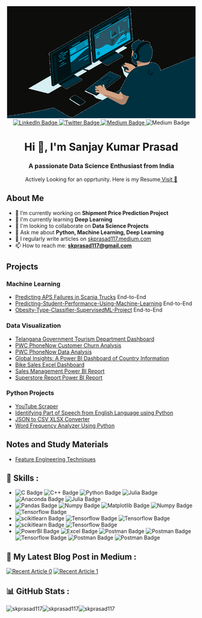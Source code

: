 <div id= "header" align = "center">
<img src = "image.gif" width = "500">
<div>
<div id="badges" align="center">
  <a href="https://www.linkedin.com/in/skprasad117">
    <img src="https://img.shields.io/badge/LinkedIn-blue?style=for-the-badge&logo=linkedin&logoColor=white" alt="LinkedIn Badge"/>
  </a>
  <a href="https://twitter.com/skprasad117">
    <img src="https://img.shields.io/badge/Twitter-blue?style=for-the-badge&logo=Twitter&logoColor=white" alt="Twitter Badge"/>
  </a>
  <a href="https://skprasad117.medium.com">
    <img src="https://img.shields.io/badge/Medium-black?style=for-the-badge&logo=medium&logoColor=white" alt="Medium Badge"/>
  </a>
  <img src="https://visitcount.itsvg.in/api?id=skprasad117&icon=6&color=1" alt="Medium Badge"/>
</div>
<h1 align = "center" >Hi 👋, I'm Sanjay Kumar Prasad</h1>
<h3 align = "center" >A passionate Data Science Enthusiast from India</h3>
<p align = "center" >Actively Looking for an opprtunity. Here is my Resume<a href="https://github.com/skprasad117/skprasad117/blob/main/sanjay%20kumar%20prasad%20github.pdf"> Visit 🔗</a> </p>

 <!--------------------------------------------------------------------------------------------------------------------------------------------->
<div align = "left">

## About Me
- 🔭 I’m currently working on **Shipment Price Prediction Project**
- 🌱 I'm currently learning **Deep Learning**
- 👯 I'm looking to collaborate on **Data Science Projects**
- 💬 Ask me about **Python, Machine Learning, Deep Learning**
- 📝 I regularly write articles on [skprasad117.medium.com](https://skprasad117.medium.com)
- 📫 How to reach me: **skprasad117@gmail.com**

## Projects

### Machine Learning
- [Predicting APS Failures in Scania Trucks](https://github.com/skprasad117/Predicting-APS-Failures-in-Scania-Trucks-using-Machine-Learning/tree/main) End-to-End
- [Predicting-Student-Performance-Using-Machine-Learning](https://github.com/skprasad117/Predicting-Student-Performance-Using-Machine-Learning) End-to-End
- [Obesity-Type-Classifier-SupervisedML-Project](https://github.com/skprasad117/Obesity-Type-Classifier-SupervisedML-Project) End-to-End


### Data Visualization
- [Telangana Government Tourism Department Dashboard](https://github.com/skprasad117/Telangana-Government-Tourism-Department)
- [PWC PhoneNow Customer Churn Analysis](https://github.com/skprasad117/PWC-PhoneNow-Customer-Churn-Analysis)
- [PWC PhoneNow Data Analysis](https://github.com/skprasad117/PWC_PhoneNow_Data_Analysis)
- [Global Insights: A Power BI Dashboard of Country Information](https://github.com/skprasad117/Global-Insights-Visualizing-Country-Data-with-Power-BI)
- [Bike Sales Excel Dashboard](https://github.com/skprasad117/Bike-Sales-Excel-Dashboard)
- [Sales Management Power BI Report](https://app.powerbi.com/view?r=eyJrIjoiZjIzMDEyMzYtYzc5Ni00MDg2LTkxM2YtMmM5NmMzYmNkZWJkIiwidCI6IjM1NDNjNGI4LWY2MmUtNGZmOS04YTJiLWM4M2Y5ZGM5NGI2MCJ9&pageName=ReportSection)
- [Superstore Report Power BI Report](https://app.powerbi.com/view?r=eyJrIjoiOTI5MWFhZmQtM2MwMy00ZjhjLWE2MTUtMmU5ZWRmODZhNTI0IiwidCI6IjM1NDNjNGI4LWY2MmUtNGZmOS04YTJiLWM4M2Y5ZGM5NGI2MCJ9)

### Python Projects
- [YouTube Scraper](https://github.com/skprasad117/Youtube-Webscrapper-Python)
- [Identifying Part of Speech from English Language using Python](https://github.com/skprasad117/Identifying-Part-of-Speech-from-English-Language-using-Python)
- [JSON to CSV XLSX Converter](https://github.com/skprasad117/JSON-to-CSV-XLSX-Converter)
- [Word Frequency Analyzer Using Python](https://github.com/skprasad117/Word-Frequency-Analyzer-Using-Python)

## Notes and Study Materials
- [Feature Engineering Techniques](https://github.com/skprasad117/Feature-Engineering-Techniques)

 <!--------------------------------------------------------------------------------------------------------------------------------------------->
 
<h2 align = "Left">🔭 Skills :</h2>

<ul align = "Left">
<!--Programming Languages -->
<li><img src="https://img.shields.io/badge/c-blue?style=for-the-badge&logo=c&logoColor=white" alt="C Badge"/>
<img src="https://img.shields.io/badge/c++-darkblue?style=for-the-badge&logo=cplusplus&logoColor=white" alt="C++ Badge"/>
<img src="https://img.shields.io/badge/python-3670A0?style=for-the-badge&logo=python&logoColor=ffdd54" alt="Python Badge"/>
<img src="https://img.shields.io/badge/-Julia-9558B2?style=for-the-badge&logo=julia&logoColor=white" alt="Julia Badge"/>
<img src="https://img.shields.io/badge/Anaconda-%2344A833.svg?style=for-the-badge&logo=anaconda&logoColor=white" alt="Anaconda Badge"/>
<img src="https://img.shields.io/badge/jupyter-%23FA0F00.svg?style=for-the-badge&logo=jupyter&logoColor=white" alt="Julia Badge"/>

</li>
<!--Python Packages -->
<li>
<img src="https://img.shields.io/badge/pandas-%23150458.svg?style=for-the-badge&logo=Pandas&logoColor=white" alt="Pandas Badge"/>
<img src="https://img.shields.io/badge/Numpy-%23013243.svg?style=for-the-badge&logo=Numpy&logoColor=white" alt="Numpy Badge"/>
<img src="https://img.shields.io/badge/Matplotlib-grey?style=for-the-badge&logo=Matplotlib&logoColor=yellow" alt="Matplotlib Badge"/>
<img src="https://img.shields.io/badge/Plotly-%233F4F75.svg?style=for-the-badge&logo=Plotly&logoColor=white" alt="Numpy Badge"/>
<img src="https://img.shields.io/badge/Seaborn-grey?style=for-the-badge&logo=Seaborn&logoColor=yellow" alt="Tensorflow Badge"/>
<!--Ml packages -->
<li><img src="https://img.shields.io/badge/scikit%20learn-grey?style=for-the-badge&logo=Scikitlearn&logoColor=yellow" alt="scikitlearn Badge"/>
<img src="https://img.shields.io/badge/TensorFlow-%23FF6F00.svg?style=for-the-badge&logo=TensorFlow&logoColor=white" alt="Tensorflow Badge"/>
<img src="https://img.shields.io/badge/Keras-%23D00000.svg?style=for-the-badge&logo=Keras&logoColor=white" alt="Tensorflow Badge"/></li>

<!--cloud platform -->
<li><img src="https://img.shields.io/badge/heroku-%23430098.svg?style=for-the-badge&logo=heroku&logoColor=white" alt="scikitlearn Badge"/>
<img src="https://img.shields.io/badge/AWS-%23FF9900.svg?style=for-the-badge&logo=amazon-aws&logoColor=white" alt="Tensorflow Badge"/></li>

<!--Others -->
<li><img src="https://img.shields.io/badge/power_bi-F2C811?style=for-the-badge&logo=powerbi&logoColor=black" alt="PowerBI Badge"/>
<img src="https://img.shields.io/badge/Microsoft_Excel-217346?style=for-the-badge&logo=microsoft-excel&logoColor=white" alt="Excel Badge"/>
<img src="https://img.shields.io/badge/Postman-FF6C37?style=for-the-badge&logo=postman&logoColor=white" alt="Postman Badge"/>
<img src="https://img.shields.io/badge/Linux-FCC624?style=for-the-badge&logo=linux&logoColor=black" alt="Postman Badge"/>
<img src="https://img.shields.io/badge/selenium%20webdriver-%43B02A?style=for-the-badge&logo=selenium&logoColor=white" alt="Tensorflow Badge"/>
<img src="https://img.shields.io/badge/mysql-%2300f.svg?style=for-the-badge&logo=mysql&logoColor=white" alt="Postman Badge"/>
<img src="https://img.shields.io/badge/MongoDB-%234ea94b.svg?style=for-the-badge&logo=mongodb&logoColor=white" alt="Postman Badge"/></li></ul>


<h2 align = "Left">📝 My Latest Blog Post in Medium :</h2>
<!--<p align = "left">I enjoy sharing my thoughts and insights on Medium about Data Science, machine learning, and related topics. Be sure to check out my articles!</p>-->

<a align = "Left" target="_blank" href="https://github-readme-medium-recent-article.vercel.app/medium/@skprasad117/0"><img src="https://github-readme-medium-recent-article.vercel.app/medium/@skprasad117/0" alt="Recent Article 0"></a>
<a align = "Left" target="_blank" href="https://github-readme-medium-recent-article.vercel.app/medium/@skprasad117/1"><img src="https://github-readme-medium-recent-article.vercel.app/medium/@skprasad117/1" alt="Recent Article 1"></a>

<h2 align = "Left">📊 GitHub Stats :</h2>

<img align="left" src="https://github-readme-stats.vercel.app/api?username=skprasad117&show_icons=true&locale=en&layout=compact" alt="skprasad117" />
<img align="left" src="https://github-readme-streak-stats.herokuapp.com/?user=skprasad117&" alt="skprasad117" />
<img align="left"  src="https://github-readme-stats.vercel.app/api/top-langs?username=skprasad117&show_icons=true&locale=en&layout=compact" alt="skprasad117" /> 
  </div>
